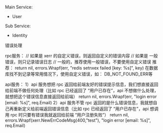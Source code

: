 
Main Service:
 - User


Sub Service:
 - Identity

错误处理

rpc服务：
// 如果是 xerr 的自定义错误，则返回自定义的错误内容
// 如果是 一般错误，则只记录错误日志
// 一般的，推荐使用一般错误，不要使用自定义错误
推荐：
return nil, errors.Wrapf(err, "redis setnxex failed [key: %s]", key)
在数据库找不到记录等常用情况下，使用自定义错误，如：
DB_NOT_FOUND_ERR等

api服务：
1）api 服务想把 rpc 返回给前端友好的错误提示信息，我们想直接返回给前端不做任何处理（比如 rpc 已经返回了 “用户已存在”，api 不想做什么处理，就想把这个错误信息直接返回给前端）
return nil, errors.Wrapf(err, "login error [email: %s]", req.Email)
2）api 服务不管 rpc 返回的是什么错误信息，我就想自己再重新定义给前端返回错误信息（比如 rpc 已经返回了 “用户已存在”，api 想调用 rpc 时只要有错误我就返回给前端 “用户注册失败”）
return nil, errors.Wrapf(xerr.NewErrCodeMsg(400,"test"), "login error [email: %s]", req.Email)

